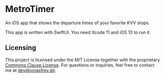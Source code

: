 # MetroTimer
An iOS app that shows the departure times of your favorite KVV stops.

This app is written with SwiftUI. You need Xcode 11 and iOS 13 to run it.

## Licensing
This project is licensed under the MIT License together with the proprietary [Commons Clause License](https://commonsclause.com).
For questions or inquiries, feel free to contact me at [dev@jonasfrey.de](mailto:dev@jonasfrey.de).

